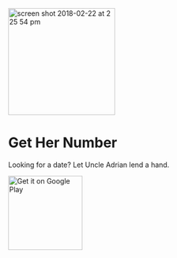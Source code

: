 <img width="216" alt="screen shot 2018-02-22 at 2 25 54 pm" src="https://user-images.githubusercontent.com/7444521/36559551-564b69a8-17dc-11e8-9068-f7e0cd26c247.png">

# Get Her Number
Looking for a date? Let Uncle Adrian lend a hand.

<a href="https://play.google.com/store/apps/details?id=androidtitancom.cuteapp">
  <img alt="Get it on Google Play"
       width="150"
       src="https://play.google.com/intl/en_us/badges/images/generic/en-play-badge.png" />
</a>
